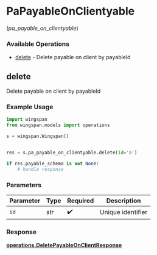 # PaPayableOnClientyable
(*pa_payable_on_clientyable*)

### Available Operations

* [delete](#delete) - Delete payable on client by payableId

## delete

Delete payable on client by payableId

### Example Usage

```python
import wingspan
from wingspan.models import operations

s = wingspan.Wingspan()


res = s.pa_payable_on_clientyable.delete(id='a')

if res.payable_schema is not None:
    # handle response
```

### Parameters

| Parameter          | Type               | Required           | Description        |
| ------------------ | ------------------ | ------------------ | ------------------ |
| `id`               | *str*              | :heavy_check_mark: | Unique identifier  |


### Response

**[operations.DeletePayableOnClientResponse](../../models/operations/deletepayableonclientresponse.md)**

